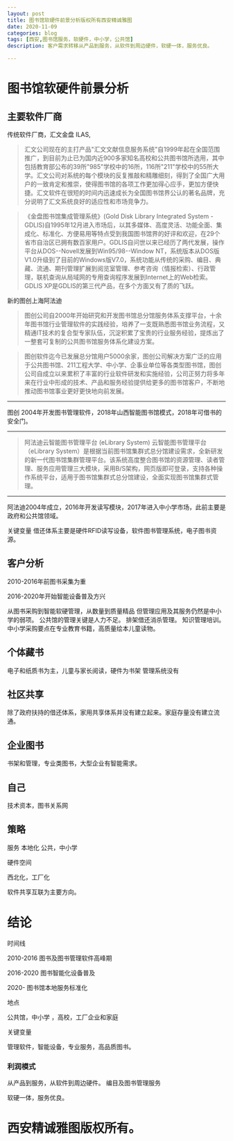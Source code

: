 ```yaml
---
layout: post
title: 图书馆软硬件前景分析版权所有西安精诚雅图
date: 2020-11-09
categories: blog
tags: [西安,图书馆服务，软硬件，中小学，公共馆]
description: 客户需求转移从产品到服务，从软件到周边硬件，软硬一体，服务优良。

---
```


# 图书馆软硬件前景分析

## 主要软件厂商

传统软件厂商，汇文金盘	ILAS,

> 汇文公司现在的主打产品"汇文文献信息服务系统"自1999年起在全国范围推广，到目前为止已为国内近900多家知名高校和公共图书馆所选用，其中包括教育部公布的39所"985"学校中的16所，116所"211"学校中的55所大学。汇文公司对系统的每个模块的反复推敲和精雕细刻，得到了全国广大用户的一致肯定和推崇，使得图书馆的各项工作更加得心应手，更加方便快捷。汇文软件在很短的时间内迅速成长为全国图书馆界公认的著名品牌，充分说明了汇文系统良好的适应性和市场竞争力。



>《金盘图书馆集成管理系统》(Gold Disk Library Integrated System - GDLIS)自1995年12月进入市场后，以其多媒体、高度灵活、功能全面、集成化、标准化、方便易用等特点受到我国图书馆界的好评和欢迎，在29个省市自治区已拥有数百家用户。GDLIS自问世以来已经历了两代发展，操作平台从DOS--Novell发展到Win95/98--Window NT，系统版本从DOS版V1.0升级到了目前的Windows版V7.0，系统功能从传统的采购、编目、典藏、流通、期刊管理扩展到阅览室管理、参考咨询（情报检索）、行政管理，联机查询从局域网的专用查询程序发展到Internet上的Web检索。GDLIS XP是GDLIS的第三代产品，在多个方面又有了质的飞跃。




新的图创上海阿法迪

>图创公司自2000年开始研究和开发图书馆总分馆服务体系支撑平台，十余年图书馆行业管理软件的实践经验，培养了一支既熟悉图书馆业务流程，又精通IT技术的复合型专家队伍，沉淀积累了宝贵的行业服务经验，提炼出了一整套可复制的公共图书馆服务体系化建设方案。

>图创软件迄今已发展总分馆用户5000余家，图创公司解决方案广泛的应用于公共图书馆、211工程大学、中小学、企事业单位等各类型图书馆，图创公司自成立以来累积了丰富的行业软件研发和实施经验，公司正努力将多年来在行业中形成的技术、产品和服务经验提供给更多的图书馆客户，不断地推动图书馆事业更好更快地向前发展。

***
图创 2004年开发图书管理软件，2018年山西智能图书馆模式，2018年可借书的安全门。





***
>阿法迪云智能图书管理平台 (eLibrary System)
云智能图书管理平台（eLibrary System）是根据当前图书馆集群式总分馆建设需求，全新研发的新一代图书馆集群管理平台。该系统高度整合图书馆的资源管理、读者管理、服务应用管理三大模块，采用B/S架构，网页版即可登录，支持各种操作系统平台，适用于图书馆集群式总分馆建设，全面实现图书馆集群式管理。


***
阿法迪2004年成立，2016年开发读写模块，2017年进入中小学市场，此前主要是政府和公共馆领域。

关键变量 借还体系主要是硬件RFID读写设备，软件图书管理系统，电子图书资源。

## 客户分析

2010-2016年前图书采集为重

2016-2020年开始智能设备普及方兴

从图书采购到智能软硬管理，从数量到质量精品
但管理应用及其服务仍然是中小学的弱项。
公共馆的管理关键是人力不足。
排架借还消杀管理。
知识管理培训。
中小学采购要点在专业教育书籍，高质量绘本儿童读物。

## 个体藏书
电子和纸质书为主，儿童与家长阅读，硬件为书架
管理系统没有
## 社区共享
除了政府扶持的借还体系，家用共享体系并没有建立起来。家庭存量没有建立流通。
## 企业图书
书架和管理，专业类图书，大型企业有智能需求。

## 自己
技术资本，图书关系网

## 策略
服务
本地化
 公共，中小学

硬件空间

西北化，工厂化

软件共享互联为主要方向。


# 结论
时间线

2010-2016 图书及图书管理软件高峰期

2016-2020 图书智能化设备普及

2020-  图书馆本地服务标准化

地点 

公共馆，中小学 ，高校，工厂企业和家庭

关键变量

管理软件，智能设备，专业服务，高品质图书。


### 利润模式

从产品到服务，从软件到周边硬件。
编目及图书管理服务

软硬一体，服务优良。

# 西安精诚雅图版权所有。